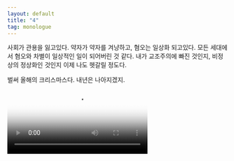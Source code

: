 ```yaml
---
layout: default
title: "4"
tag: monologue
---
```


사회가 관용을 잃고있다. 약자가 약자를 겨냥하고, 혐오는 일상화 되고있다. 모든 세대에서 혐오와 차별이 일상적인 일이 되어버린 것 같다. 내가 교조주의에 빠진 것인지, 비정상의 정상화인 것인지 이제 나도 헷갈릴 정도다.

벌써 올해의 크리스마스다. 내년은 나아지겠지.
<video controls width="320" height="auto" poster="/assets/video/happyxmas.jpg">
<source src="/assets/video/happyxmas.mp4">
</video>
